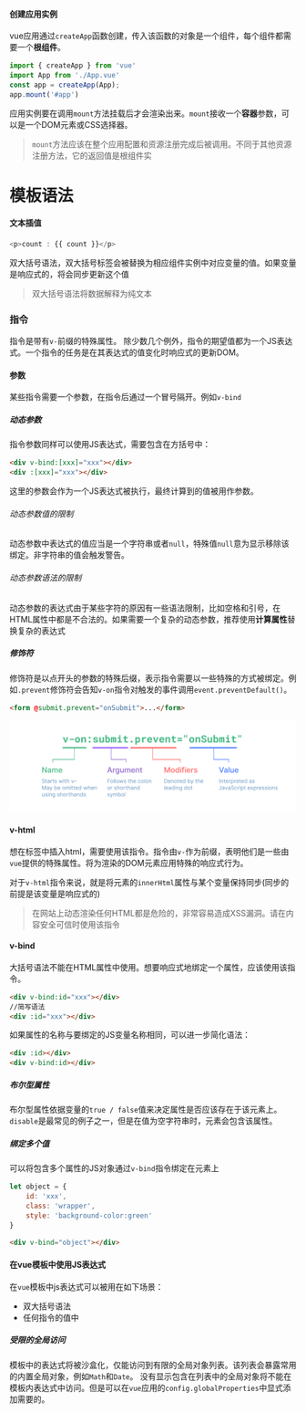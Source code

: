 #### 创建应用实例
vue应用通过`createApp`函数创建，传入该函数的对象是一个组件，每个组件都需要一个**根组件**。
```js
import { createApp } from 'vue'
import App from './App.vue'
const app = createApp(App);
app.mount('#app')
```
应用实例要在调用`mount`方法挂载后才会渲染出来。`mount`接收一个**容器**参数，可以是一个DOM元素或CSS选择器。
>`mount`方法应该在整个应用配置和资源注册完成后被调用。不同于其他资源注册方法，它的返回值是根组件实
# 模板语法
#### 文本插值
```js
<p>count : {{ count }}</p>
```
双大括号语法，双大括号标签会被替换为相应组件实例中对应变量的值。如果变量是响应式的，将会同步更新这个值
>双大括号语法将数据解释为纯文本
### 指令
指令是带有`v-`前缀的特殊属性。
除少数几个例外，指令的期望值都为一个JS表达式。一个指令的任务是在其表达式的值变化时响应式的更新DOM。
#### 参数
某些指令需要一个参数，在指令后通过一个冒号隔开。例如`v-bind`
##### 动态参数
指令参数同样可以使用JS表达式，需要包含在方括号中：
```html
<div v-bind:[xxx]="xxx"></div>
<div :[xxx]="xxx"></div>
```
这里的参数会作为一个JS表达式被执行，最终计算到的值被用作参数。
###### 动态参数值的限制
动态参数中表达式的值应当是一个字符串或者`null`，特殊值`null`意为显示移除该绑定。非字符串的值会触发警告。
###### 动态参数语法的限制
动态参数的表达式由于某些字符的原因有一些语法限制，比如空格和引号，在HTML属性中都是不合法的。如果需要一个复杂的动态参数，推荐使用**计算属性**替换复杂的表达式
##### 修饰符
修饰符是以点开头的参数的特殊后缀，表示指令需要以一些特殊的方式被绑定。例如`.prevent`修饰符会告知`v-on`指令对触发的事件调用`event.preventDefault()`。
```html
<form @submit.prevent="onSubmit">...</form>
```
![](Pasted%20image%2020241103220301.png)
#### v-html
想在标签中插入html，需要使用该指令。指令由`v-`作为前缀，表明他们是一些由`vue`提供的特殊属性。将为渲染的DOM元素应用特殊的响应式行为。

对于`v-html`指令来说，就是将元素的`innerHtml`属性与某个变量保持同步(同步的前提是该变量是响应式的)

>在网站上动态渲染任何HTML都是危险的，非常容易造成XSS漏洞。请在内容安全可信时使用该指令
#### v-bind
大括号语法不能在HTML属性中使用。想要响应式地绑定一个属性，应该使用该指令。
```html
<div v-bind:id="xxx"></div>
//简写语法
<div :id="xxx"></div>
```
如果属性的名称与要绑定的JS变量名称相同，可以进一步简化语法：
```html
<div :id></div>
<div v-bind:id></div>
```
##### 布尔型属性
布尔型属性依据变量的`true / false`值来决定属性是否应该存在于该元素上。
`disable`是最常见的例子之一，但是在值为空字符串时，元素会包含该属性。
##### 绑定多个值
可以将包含多个属性的JS对象通过`v-bind`指令绑定在元素上
```js
let object = {
	id: 'xxx',
	class: 'wrapper',
	style: 'background-color:green'
}
```
```html
<div v-bind="object"></div>
```
#### 在vue模板中使用JS表达式
在`vue`模板中js表达式可以被用在如下场景：
- 双大括号语法
- 任何指令的值中
##### 受限的全局访问
模板中的表达式将被沙盒化，仅能访问到有限的全局对象列表。该列表会暴露常用的内置全局对象，例如`Math`和`Date`。
没有显示包含在列表中的全局对象将不能在模板内表达式中访问。但是可以在`vue`应用的`config.globalProperties`中显式添加需要的。